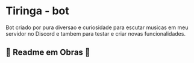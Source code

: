 # Tiringa - bot
Bot criado por pura diversao e curiosidade para escutar musicas em meu servidor no Discord e tambem para testar e criar novas funcionalidades.

## 🚧 Readme em Obras 🚧
